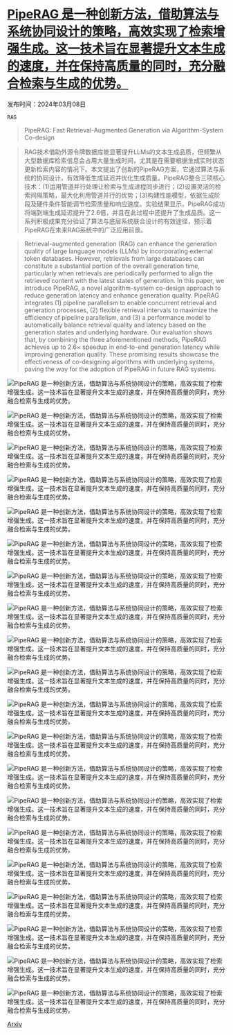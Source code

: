 # [PipeRAG 是一种创新方法，借助算法与系统协同设计的策略，高效实现了检索增强生成。这一技术旨在显著提升文本生成的速度，并在保持高质量的同时，充分融合检索与生成的优势。](https://arxiv.org/abs/2403.05676)

发布时间：2024年03月08日

`RAG`

> PipeRAG: Fast Retrieval-Augmented Generation via Algorithm-System Co-design

> RAG技术借助外源令牌数据库能显著提升LLMs的文本生成品质，但频繁从大型数据库检索信息会占用大量生成时间，尤其是在需要根据生成实时状态更新检索内容的情况下。本文提出了创新的PipeRAG方案，它通过算法与系统的协同设计，有效降低生成延迟并优化生成质量。PipeRAG整合三项核心技术：(1)运用管道并行处理让检索与生成进程同步进行；(2)设置灵活的检索间隔策略，最大化利用管道并行的优势；(3)构建性能模型，依据生成阶段及硬件条件智能调节检索质量和响应速度。实验结果显示，PipeRAG成功将端到端生成延迟提升了2.6倍，并且在此过程中还提升了生成品质。这一系列积极成果充分验证了算法与底层系统联合设计的有效途径，预示着PipeRAG在未来RAG系统中的广泛应用前景。

> Retrieval-augmented generation (RAG) can enhance the generation quality of large language models (LLMs) by incorporating external token databases. However, retrievals from large databases can constitute a substantial portion of the overall generation time, particularly when retrievals are periodically performed to align the retrieved content with the latest states of generation. In this paper, we introduce PipeRAG, a novel algorithm-system co-design approach to reduce generation latency and enhance generation quality. PipeRAG integrates (1) pipeline parallelism to enable concurrent retrieval and generation processes, (2) flexible retrieval intervals to maximize the efficiency of pipeline parallelism, and (3) a performance model to automatically balance retrieval quality and latency based on the generation states and underlying hardware. Our evaluation shows that, by combining the three aforementioned methods, PipeRAG achieves up to 2.6$\times$ speedup in end-to-end generation latency while improving generation quality. These promising results showcase the effectiveness of co-designing algorithms with underlying systems, paving the way for the adoption of PipeRAG in future RAG systems.

![PipeRAG 是一种创新方法，借助算法与系统协同设计的策略，高效实现了检索增强生成。这一技术旨在显著提升文本生成的速度，并在保持高质量的同时，充分融合检索与生成的优势。](../../../paper_images/2403.05676/overview.png)

![PipeRAG 是一种创新方法，借助算法与系统协同设计的策略，高效实现了检索增强生成。这一技术旨在显著提升文本生成的速度，并在保持高质量的同时，充分融合检索与生成的优势。](../../../paper_images/2403.05676/RETRO.png)

![PipeRAG 是一种创新方法，借助算法与系统协同设计的策略，高效实现了检索增强生成。这一技术旨在显著提升文本生成的速度，并在保持高质量的同时，充分融合检索与生成的优势。](../../../paper_images/2403.05676/Attention.png)

![PipeRAG 是一种创新方法，借助算法与系统协同设计的策略，高效实现了检索增强生成。这一技术旨在显著提升文本生成的速度，并在保持高质量的同时，充分融合检索与生成的优势。](../../../paper_images/2403.05676/paper_ppl_db_size_wikipedia_chunk9_1K.png)

![PipeRAG 是一种创新方法，借助算法与系统协同设计的策略，高效实现了检索增强生成。这一技术旨在显著提升文本生成的速度，并在保持高质量的同时，充分融合检索与生成的优势。](../../../paper_images/2403.05676/paper_ppl_db_size_realnews_chunk31_1K.png)

![PipeRAG 是一种创新方法，借助算法与系统协同设计的策略，高效实现了检索增强生成。这一技术旨在显著提升文本生成的速度，并在保持高质量的同时，充分融合检索与生成的优势。](../../../paper_images/2403.05676/paper_ppl_db_size_c4_chunk1023_1K.png)

![PipeRAG 是一种创新方法，借助算法与系统协同设计的策略，高效实现了检索增强生成。这一技术旨在显著提升文本生成的速度，并在保持高质量的同时，充分融合检索与生成的优势。](../../../paper_images/2403.05676/ppl_eval_wikipedia_chunk9_1K_db_c4_chunk_0_to_999.png)

![PipeRAG 是一种创新方法，借助算法与系统协同设计的策略，高效实现了检索增强生成。这一技术旨在显著提升文本生成的速度，并在保持高质量的同时，充分融合检索与生成的优势。](../../../paper_images/2403.05676/ppl_eval_realnews_chunk31_1K_db_c4_chunk_0_to_999.png)

![PipeRAG 是一种创新方法，借助算法与系统协同设计的策略，高效实现了检索增强生成。这一技术旨在显著提升文本生成的速度，并在保持高质量的同时，充分融合检索与生成的优势。](../../../paper_images/2403.05676/ppl_eval_c4_chunk1023_1K_db_c4_chunk_0_to_999.png)

![PipeRAG 是一种创新方法，借助算法与系统协同设计的策略，高效实现了检索增强生成。这一技术旨在显著提升文本生成的速度，并在保持高质量的同时，充分融合检索与生成的优势。](../../../paper_images/2403.05676/ppl_pareto_eval_wikipedia_chunk9_1K.png)

![PipeRAG 是一种创新方法，借助算法与系统协同设计的策略，高效实现了检索增强生成。这一技术旨在显著提升文本生成的速度，并在保持高质量的同时，充分融合检索与生成的优势。](../../../paper_images/2403.05676/ppl_pareto_eval_realnews_chunk31_1K.png)

![PipeRAG 是一种创新方法，借助算法与系统协同设计的策略，高效实现了检索增强生成。这一技术旨在显著提升文本生成的速度，并在保持高质量的同时，充分融合检索与生成的优势。](../../../paper_images/2403.05676/ppl_pareto_eval_c4_chunk1023_1K.png)

![PipeRAG 是一种创新方法，借助算法与系统协同设计的策略，高效实现了检索增强生成。这一技术旨在显著提升文本生成的速度，并在保持高质量的同时，充分融合检索与生成的优势。](../../../paper_images/2403.05676/ppl_alternative_system_performance_eval_c4_chunk1023_1K_db_c4_chunk_0_to_999.png)

![PipeRAG 是一种创新方法，借助算法与系统协同设计的策略，高效实现了检索增强生成。这一技术旨在显著提升文本生成的速度，并在保持高质量的同时，充分融合检索与生成的优势。](../../../paper_images/2403.05676/ppl_RETRO_flexible_interval_pareto_eval_wikipedia_chunk9_1K.png)

![PipeRAG 是一种创新方法，借助算法与系统协同设计的策略，高效实现了检索增强生成。这一技术旨在显著提升文本生成的速度，并在保持高质量的同时，充分融合检索与生成的优势。](../../../paper_images/2403.05676/ppl_RETRO_flexible_interval_pareto_eval_realnews_chunk31_1K.png)

![PipeRAG 是一种创新方法，借助算法与系统协同设计的策略，高效实现了检索增强生成。这一技术旨在显著提升文本生成的速度，并在保持高质量的同时，充分融合检索与生成的优势。](../../../paper_images/2403.05676/ppl_RETRO_flexible_interval_pareto_eval_c4_chunk1023_1K.png)

![PipeRAG 是一种创新方法，借助算法与系统协同设计的策略，高效实现了检索增强生成。这一技术旨在显著提升文本生成的速度，并在保持高质量的同时，充分融合检索与生成的优势。](../../../paper_images/2403.05676/Example_periodic_retrievals.png)

![PipeRAG 是一种创新方法，借助算法与系统协同设计的策略，高效实现了检索增强生成。这一技术旨在显著提升文本生成的速度，并在保持高质量的同时，充分融合检索与生成的优势。](../../../paper_images/2403.05676/performance_ppl_stale_vs_RETRO_same_interval_eval_wikipedia_chunk9_1K_db_c4_chunk_0_to_999.png)

![PipeRAG 是一种创新方法，借助算法与系统协同设计的策略，高效实现了检索增强生成。这一技术旨在显著提升文本生成的速度，并在保持高质量的同时，充分融合检索与生成的优势。](../../../paper_images/2403.05676/performance_ppl_stale_vs_RETRO_same_interval_eval_realnews_chunk31_1K_db_c4_chunk_0_to_999.png)

![PipeRAG 是一种创新方法，借助算法与系统协同设计的策略，高效实现了检索增强生成。这一技术旨在显著提升文本生成的速度，并在保持高质量的同时，充分融合检索与生成的优势。](../../../paper_images/2403.05676/performance_ppl_stale_vs_RETRO_same_interval_eval_c4_chunk1023_1K_db_c4_chunk_0_to_999.png)

[Arxiv](https://arxiv.org/abs/2403.05676)